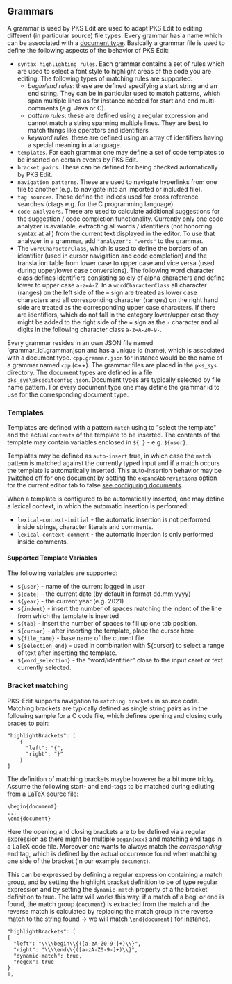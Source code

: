 ## Grammars

A grammar is used by PKS Edit are used to adapt PKS Edit to editing different (in particular source) file types.
Every grammar has a name which can be associated with a [document type](document_types.md). 
Basically a grammar file is used to define the following aspects of the behavior of PKS Edit:

- `syntax highlighting rules`. Each grammar contains a set of rules which are used to select a font style to
  highlight areas of the code you are editing. The following types of matching rules are supported: 
  - _begin/end rules_: these are defined specifying a start string and an end string. They can be in particular used to
    match patterns, which span multiple lines as for instance needed for start and end multi-comments (e.g. Java or C).
  - _pattern rules_: these are defined using a regular expression and cannot match a string spanning multiple lines. They
    are best to match things like operators and identifiers
  - _keyword rules_: these are defined using an array of identifiers having a special meaning in a language.
- `templates`. For each grammar one may define a set of code templates to be inserted on certain events by PKS Edit.
- `bracket pairs`. These can be defined for being checked automatically by PKS Edit.
- `navigation patterns`. These are used to navigate hyperlinks from one file to another (e.g. to navigate into an imported
  or included file).
- `tag sources`. These define the indices used for cross reference searches (ctags e.g. for the C programming language)
- `code analyzers`. These are used to calculate additional suggestions for the suggestion / code completion functionality.
  Currently only one code analyzer is available, extracting all words / identifiers (not honorring syntax at all) from the 
  current text displayed in the editor. To use that analyzer in a grammar, add `"analyzer": "words"` to the grammar.
- The `wordCharacterClass`, which is used to define the borders of an identifier (used in cursor navigation and code completion)
and the translation table from lower case to upper case and vice versa (used during upper/lower case conversions). The following
word character class defines identifiers consisting solely of alpha characters and define lower to upper case `a-z=A-Z`. In a `wordCharacterClass`
all character (ranges) on the left side of the `=` sign are treated as lower case characters and all corresponding character (ranges) on
the right hand side are treated as the corresponding upper case characters. If there are identifiers, which do not fall in the category
lower/upper case they might be added to the right side of the `=` sign as the `-` character and all digits in the following character class `a-z=A-Z0-9-`.

Every grammar resides in an own JSON file named 'grammar_id'.grammar.json and has a unique id (name), which is associated 
with a document type. `cpp.grammar.json` for instance would be the name of a grammar named `cpp` (c++).
The grammar files are placed in the `pks_sys` directory. The document types are defined in a file
`pks_sys\pkseditconfig.json`. Document types are typically selected by file name pattern. For every document type one may
define the grammar id to use for the corresponding document type.

### Templates
Templates are defined with a pattern `match` using to "select the template" and the actual `contents` of the template to be inserted. 
The contents of the template may contain variables enclosed in `${ }` - e.g. `${user}`.

Templates may be defined as `auto-insert` true, in which case the `match` pattern is matched against the currently typed input and
if a match occurs the template is automatically inserted. This auto-insertion behavior may be switched off for one document by
setting the `expandAbbreviations` option for the current editor tab to false [see configuring documents](document_types.md#editor_configuration_properties).

When a template is configured to be automatically inserted, one may define a lexical context, in which the automatic insertion
is performed:

- `lexical-context-initial` - the automatic insertion is not performed inside strings, character literals and comments.
- `lexical-context-comment` - the automatic insertion is only performed inside comments.

#### Supported Template Variables
The following variables are supported:

- `${user}` - name of the current logged in user
- `${date}` - the current date (by default in format dd.mm.yyyy)
- `${year}` - the current year (e.g. 2021)
- `${indent}` - insert the number of spaces matching the indent of the line from which the template is inserted
- `${tab}` - insert the number of spaces to fill up one tab position.
- `${cursor}` - after inserting the template, place the cursor here
- `${file_name}` - base name of the current file
- `${selection_end}` - used in combination with ${cursor} to select a range of text after inserting the template.
- `${word_selection}` - the "word/identifier" close to the input caret or text currently selected.

### Bracket matching
PKS-Edit supports navigation to `matching brackets` in source code. Matching brackets are typically defined as single
string pairs as in the following sample for a C code file, which defines opening and closing curly braces to pair:

```
"highlightBrackets": [
    {
      "left": "{",
      "right": "}"
    }
]
```

The definition of matching brackets maybe however be a bit more tricky. Assume the following start- and end-tags
to be matched during ediuting from a LaTeX source file:

```
\begin{document} 
...
\end{document} 
``` 
Here the opening and closing brackets are to be defined via a regular expression as there might be multiple `begin{xxx}` and
matching end tags in a LaTeX code file. Moreover one wants to always match the *corresponding* end tag, which is defined by
the actual occurrence found when matching one side of the bracket (in our example `document`).

This can be expressed by defining a regular expression containing a match group, and by setting the highlight bracket definition
to be of type regular expression and by setting the `dynamic-match` property of a the bracket definition to true. The later will
works this way: if a match of a begi or end is found, the match group (`document`) is extracted from the match and the reverse
match is calculated by replacing the match group in the reverse match to the string found -> we will match `\end{document}` for instance.

```
"highlightBrackets": [
{
  "left": "\\\\begin\\{([a-zA-Z0-9-]+)\\}",
  "right": "\\\\end\\{([a-zA-Z0-9-]+)\\}",
  "dynamic-match": true,
  "regex": true
}
],
```


